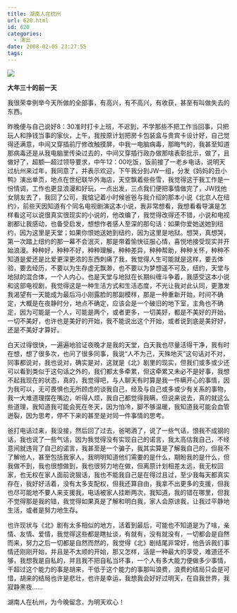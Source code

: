 ```yaml
---
title: 湖南人在杭州
url: 620.html
id: 620
categories:
  - 演出
date: 2008-02-05 23:27:55
tags:
---
```


![](http://photo.guolaijie.com/rooufer/attachments/month_0802/u200825232730.jpg)  
  

**大年三十的前一天**

  
我很荣幸例举今天所做的全部事，有高兴，有不高兴，有收获，甚至有叫做失去的东西。  
  
昨晚便与自己说好8：30准时打卡上班，不迟到，不学那些不把工作当回事，只把玩人和挣钱当事的家伙，上午，我按原计划把房卡包装盒与贵宾卡设计好，自己觉得还满意，中间又穿插前厅修改触摸屏，中我一电脑病毒，那晦气的，我甚至知道那病毒还是从我电脑里传染过去的，中间又穿插行政办做那啥表彰批示，做了，且做好了，超额—超过领导要求，中午12：00吃饭，饭前接了一老乡电话，说明天过杭州来过年，我同意了，并表示欢迎，下午我分到JW一组，分发《妈妈的丑小鸭》演出单页，地点在世纪联华外海店，天空飘着些些雪，我觉得这于我工作是一份情调，工作也更显浪漫和好玩，一点出发，三点我们便把事情做完了，JW找他女朋友去了，我回了公司，我惦记着小时候爸爸与我介绍的那本小说《北京人在纽约》，前些天因知道有个同名电视剧演这本小说，我非常想看，我想看看导演是怎样看这可以说很真实很现实的小说的，他改编了，我觉得改得还不错，小说和电视剧都让我感动，也备受启发，想想作者感人至深的那句话：如果你爱她送她到纽约，因为这里是天堂；如果你恨她送她到纽约，因为这里是地狱。想哭，真想哭，第一次踏上纽约的那一幕不会泯灭，那是带着愉快征服心情，喜悦地接受现实并开始浪漫。种种好，种种不好，种种理解，种种差异，种种帮助，种种关怀，种种不知道是爱还是比爱更深更浓的东西刺痛了我，我觉得人生可能就是这样，要去体验，要去经历，不要以为生存虚无飘渺，也不要以为梦想遥不可及，纽约，天堂与地狱的混合体，一个人内心，也是天堂与地狱在长期纠缠斗争着，我感受这本小说和这部电视剧，我觉得这是一种生活方式和生活态度，不光让我对此认同，更激发我渴望有一天能成为最后冯小刚露脸的那副模样，那是一种重新开始，时间不确定，大概是在夜静时分，地点不确定，应该会是一个破旧的地下室，主角也不确定，因为可能是一个人，可能是两个，或者更多，一切美好，都是不美好的开始，一切不美好，也许也是美好的开始，我不能说出这个开始，或者说到底是美好好，还是不美好才算好。  
  
白天过得很快，一遍遍地验证夜晚才是我的天堂，白天我也尽量活得干净，我有时在想，想了很多次，也问了很多同事，我说“人不为己，天殊地灭”这句话对不对，同事都说对，我也说对，确实是对，这就是《北》剧里的现实，但我们或多或少还可以看到类似于这句话之外的，我们都太多牵累，但这牵累又未必不是好事，我想不起我现在的状态，真的，我觉得吧，与人聊天有时算是我一件瞒开心的事情，因为我可以，无可畏惧也无所顾虑的谈我自己，经及与自己或多或少有关系的事物，我一大堆道理摆在嘴边，听得人烦，我自己都觉得我瞒，但说来说去，真的就这么些道理，我知道我可能会死在冬天，因为怕冷，脚不够温暖，我知道我可能会血管迸裂，因为思考，停不下来的甚至是对同一件事情的思考。  
  
爸打电话过来，我没接，然后回了过去，爸喝酒了，说了一些气话，恨我不成钢的话，我也说了一些气话，因为我觉得没有实现自己的诺言，我太高估我自己，不经意间就违背了自己的诺言，我甚至是一个骗子，我其实算是了解我自己的，但我不了解他人，甚至包括我家人，我明明知道他们需要的是什么，期盼我的是什么，但我做不到，我也很想做到，我也很努力地在做，但离原计划相差太远，我无权回家，也无权在家人面前说狠话，我也不能我自己是在得过且过，至少我每天都真实存在，我好好活着，没有太多支配权，但我还算自由，我拿不出更多的支援，但我也尽可能地不要人来支援我，电话被家人挂断两次，我知道，我的错在哪里，但我不觉得那是我的错，我觉得如果真是了解和明白我，家人会原谅我，让我过平静地生活，或者是努力地生存。  
  
也许现状与《北》剧有太多相似的地方，活着到最后，可能也不知道是为了啥，亲情、友情、爱情，我觉得这些都是瞎扯谈，有就有，没有就没有，一切都会是自然而来，努力之后一切都是自然而然的，我觉得《北》剧结尾非常好，他告诉我们事情还刚刚开始，并且是不太顺的开始，那又怎样，活是一种最大的享受，难道还不够，我想我是自私的，并且我不把自私当坏事，一个人有多大能力便做多少事情，干超过这个能力的事是胡来，干低于这个能力的事那叫浪费，浪费的结局只会是可惜，胡来的结局也许是悲壮，也许是幸运，我想我会好好过明天，在自我世界，我寂静黑夜……  
  
湖南人在杭州，为今晚留念，为明天欢心！